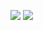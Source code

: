 
![](https://youpaiyun.zongqilive.cn/image/20210108191905.png)
![](https://youpaiyun.zongqilive.cn/image/20210108192323.png)